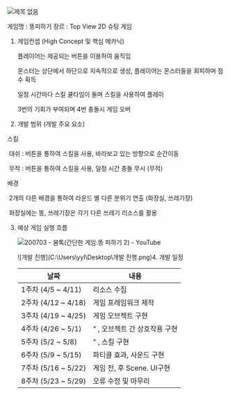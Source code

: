 ![제목 없음](https://user-images.githubusercontent.com/71045957/113512210-81cd0300-959e-11eb-9203-bc969712a22d.png)

게임명 : 똥피하기
장르   : Top View 2D 슈팅 게임


1. 게임컨셉 (High Concept 및 핵심 메카닉)

   플레이어는 제공되는 버튼을 이용하여 움직임

   몬스터는 상단에서 하단으로 지속적으로 생성, 플레이어는 몬스터들을 회피하며 점수 획득

   일정 시간마다 스킬 쿨타임이 돌며 스킬을 사용하여 플레이

   3번의 기회가 부여되며 4번 충돌시 게임 오버

2.  개발 범위 (개발 주요 요소)

   스킬

   ​	대쉬 : 버튼을 통하여 스킬을 사용, 바라보고 있는 방향으로 순간이동

   ​	무적 : 버튼을 통하여 스킬을 사용, 일정 시간 충돌 무시 (무적)

   배경

   ​	2개의 다른 배경을 통하여 라운드 별 다른 분위기 연출 (화장실, 쓰레기장)

   ​	화장실에는 똥, 쓰레기장은 각기 다른 쓰레기 리소스를 활용

3. 예상 게임 실행 흐름

   ![200703 - 붐톡(간단한 게임:똥 피하기 2) - YouTube](https://i.ytimg.com/vi/R_mURtWKlgU/hqdefault.jpg)

   ![개발 진행](C:\Users\yyl\Desktop\개발 진행.png)4. 개발 일정

   | **날짜**             | **내용**                       |
   | -------------------- | ------------------------------ |
   | 1주차 (4/5 ~ 4/11)   | 리소스 수집                    |
   | 2주차 (4/12 ~  4/18) | 게임 프레임워크 제작           |
   | 3주차 (4/19 ~  4/25) | 게임 오브젝트 구현             |
   | 4주차 (4/26 ~  5/1)  | “ , 오브젝트  간 상호작용 구현 |
   | 5주차 (5/2 ~  5/8)   | “ , 스킬  구현                 |
   | 6주차 (5/9 ~  5/15)  | 파티클 효과, 사운드  구현      |
   | 7주차  (5/16 ~ 5/22) | 게임 전, 후  Scene.  UI구현    |
   | 8주차 (5/23 ~  5/29) | 오류 수정 및 마무리            |
